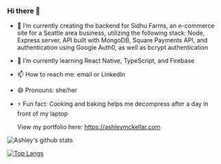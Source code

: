 ### Hi there 👋



- 🔭 I’m currently creating the backend for Sidhu Farms, an e-commerce site for a Seattle area business, utilizing the following stack: Node, Express server, API built with MongoDB, Square Payments API, and authentication using Google Auth0, as well as bcrypt authentication
  
- 🌱 I’m currently learning React Native, TypeScript, and Firebase
- 📫 How to reach me: email or LinkedIn
- 😄 Pronouns: she/her
- ⚡ Fun fact: Cooking and baking helps me decompress after a day in front of my laptop

  View my portfolio here: https://ashleymckellar.com

 ![Ashley's github stats](https://github-readme-stats.vercel.app/api?username=ashleymckellar&show_icons=true&theme=light)

 [![Top Langs](https://github-readme-stats.vercel.app/api/top-langs/?username=ashleymckellar&layout=compact)](https://github.com/ashleymckellar/github-readme-stats)

